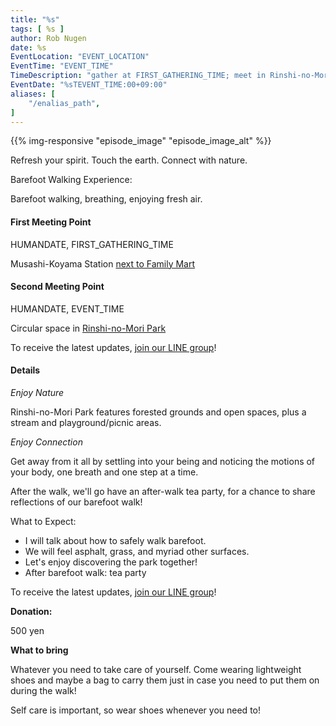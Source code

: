 ```yaml
---
title: "%s"
tags: [ %s ]
author: Rob Nugen
date: %s
EventLocation: "EVENT_LOCATION"
EventTime: "EVENT_TIME"
TimeDescription: "gather at FIRST_GATHERING_TIME; meet in Rinshi-no-Mori Park at EVENT_TIME"
EventDate: "%sTEVENT_TIME:00+09:00"
aliases: [
    "/enalias_path",
]
---
```


{{% img-responsive "episode_image" "episode_image_alt" %}}

Refresh your spirit. Touch the earth. Connect with nature.

Barefoot Walking Experience:

Barefoot walking, breathing, enjoying fresh air.

#### First Meeting Point

HUMANDATE, FIRST_GATHERING_TIME

Musashi-Koyama Station [next to Family Mart](https://goo.gl/maps/y3UrUcLu5heqNc8VA)

#### Second Meeting Point

HUMANDATE, EVENT_TIME

Circular space in [Rinshi-no-Mori Park](https://goo.gl/maps/RT2w4S4BvaHFreHM8)

To receive the latest updates, [join our LINE group](/contact/)!

#### Details

*Enjoy Nature*

Rinshi-no-Mori Park features
forested grounds and open spaces,
plus a stream and
playground/picnic areas.

*Enjoy Connection*

Get away from it all by settling into your being and noticing the
motions of your body, one breath and one step at a time.

After the walk, we'll go have an after-walk tea party,
for a chance to share reflections of our barefoot walk!

What to Expect:

* I will talk about how to safely walk barefoot.
* We will feel asphalt, grass, and myriad other surfaces.
* Let's enjoy discovering the park together!
* After barefoot walk: tea party

To receive the latest updates, [join our LINE group](/contact/)!

**Donation:**

500 yen

**What to bring**

Whatever you need to take care of yourself.  Come wearing lightweight
shoes and maybe a bag to carry them just in case you need to put them on
during the walk!

Self care is important, so wear shoes whenever you need to!
